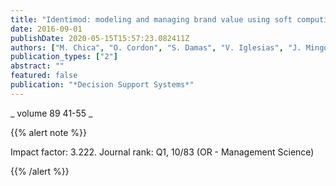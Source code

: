 ```yaml
---
title: "Identimod: modeling and managing brand value using soft computing"
date: 2016-09-01
publishDate: 2020-05-15T15:57:23.082411Z
authors: ["M. Chica", "O. Cordon", "S. Damas", "V. Iglesias", "J. Mingot"]
publication_types: ["2"]
abstract: ""
featured: false
publication: "*Decision Support Systems*"
---
```



_ volume 89 41-55 _


{{% alert note %}}

Impact factor: 3.222. Journal rank: Q1, 10/83 (OR - Management Science)

{{% /alert %}}

